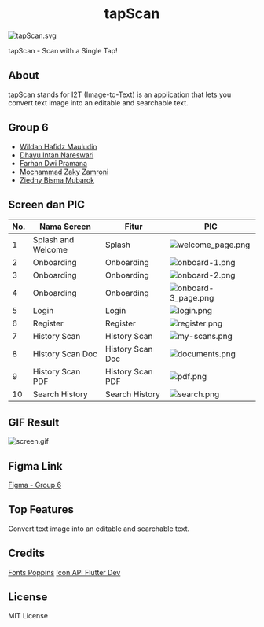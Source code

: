 <h1 align="center">
  tapScan
</h1>

![tapScan.svg](docs/assets/tapScan.svg)

tapScan - Scan with a Single Tap!

## About

tapScan stands for I2T (Image-to-Text) is an application that lets you convert text image into an editable and searchable text.

## Group 6

- [Wildan Hafidz Mauludin](https://github.com/nikoshaa)
- [Dhayu Intan Nareswari](https://github.com/DhayuIntan)
- [Farhan Dwi Pramana](https://github.com/FarhanDwiPramana)
- [Mochammad Zaky Zamroni](https://github.com/zakyzuf)
- [Ziedny Bisma Mubarok](https://github.com/Ziedny28)

## Screen dan PIC

| No. | Nama Screen        | Fitur            | PIC                                               |
| --- | ------------------ | ---------------- | ------------------------------------------------- |
| 1   | Splash and Welcome | Splash           | ![welcome_page.png](docs/assets/welcome_page.png) |
| 2   | Onboarding         | Onboarding       | ![onboard-1.png](docs/assets/onboard-1.png)       |
| 3   | Onboarding         | Onboarding       | ![onboard-2.png](docs/assets/onboard-2.png)       |
| 4   | Onboarding         | Onboarding       | ![onboard-3_page.png](docs/assets/onboard-3.png)  |
| 5   | Login              | Login            | ![login.png](docs/assets/login.png)               |
| 6   | Register           | Register         | ![register.png](docs/assets/register.png)         |
| 7   | History Scan       | History Scan     | ![my-scans.png](docs/assets/my-scans.png)         |
| 8   | History Scan Doc   | History Scan Doc | ![documents.png](docs/assets/documents.png)       |
| 9   | History Scan PDF   | History Scan PDF | ![pdf.png](docs/assets/pdf.png)                   |
| 10  | Search History     | Search History   | ![search.png](docs/assets/search.png)             |

## GIF Result

![screen.gif](docs/result/screen.gif)

## Figma Link

[Figma - Group 6](https://www.figma.com/proto/HCrU4zhq04mPjdhW0XChLU/tapScan?page-id=1%3A177&type=design&node-id=61-988&viewport=-518%2C-859%2C0.25&t=tijReJkfkQDKTMXg-1&scaling=scale-down&starting-point-node-id=61%3A988&mode=design)

## Top Features

Convert text image into an editable and searchable text.

## Credits

[Fonts Poppins](https://fonts.google.com/specimen/Poppins)
[Icon API Flutter Dev](https://api.flutter.dev/flutter/widgets/Icon-class.html)

## License

MIT License
